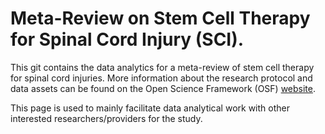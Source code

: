 # Meta-Review on Stem Cell Therapy for Spinal Cord Injury (SCI).
This git contains the data analytics for a meta-review of stem cell therapy for spinal cord injuries. More information about the research protocol and data assets can be found on the Open Science Framework (OSF) [website](https://osf.io/qz5fu).

This page is used to mainly facilitate data analytical work with other interested researchers/providers for the study.




